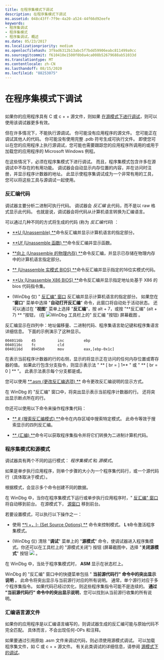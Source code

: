 ```yaml
---
title: 在程序集模式下调试
description: 在程序集模式下调试
ms.assetid: 048c43ff-7f9e-4a20-a524-44f66d92eefe
keywords:
- 程序集调试
- 程序集模式
- 程序集调试，概述
ms.date: 05/23/2017
ms.localizationpriority: medium
ms.openlocfilehash: 3f9ad6312b13abc5f7bdd59906eabc811499a9cc
ms.sourcegitcommit: f610410e1500f0b0a4ca008b52679688ab51033d
ms.translationtype: MT
ms.contentlocale: zh-CN
ms.lasthandoff: 08/15/2020
ms.locfileid: "88253075"
---
```

# <a name="debugging-in-assembly-mode"></a>在程序集模式下调试


## <span id="ddk_debugging_in_assembly_mode_dbg"></span><span id="DDK_DEBUGGING_IN_ASSEMBLY_MODE_DBG"></span>


如果你的应用程序具有 C 或 c + + 源文件，则如果 [在源模式下进行调试](debugging-in-source-mode.md)，则可以使用该调试器更多有效。

但在许多情况下，不能执行源调试。 你可能没有应用程序的源文件。 您可能正在调试其他人的代码。 你可能没有使用完整 .pdb 符号生成可执行文件。 即使您可以在您的应用程序上执行源调试，您可能也需要跟踪您的应用程序所调用的或用于加载您的应用程序的 Microsoft Windows 例程。

在这些情况下，必须在程序集模式下进行调试。 而且，程序集模式包含许多在源调试中不存在的有用功能。 调试器会自动显示内存位置的内容，并在访问时注册，并显示程序计数器的地址。 此显示使程序集调试成为一个非常有用的工具，您可以将这些工具与源调试一起使用。

### <a name="span-iddisassembly_codespanspan-iddisassembly_codespandisassembly-code"></a><span id="disassembly_code"></span><span id="DISASSEMBLY_CODE"></span>反汇编代码

调试器主要分析二进制可执行代码。 调试器会 *反汇编* 此代码，而不是以 raw 格式显示此代码。 也就是说，调试器会将代码从计算机语言转换为汇编语言。

可以通过几种不同的方式将生成的代码 (称为 *反汇编代码*) ：

-   [**U (Unassemble) **](u--unassemble-.md)命令反汇编并显示计算机语言的指定部分。

-   [**Uf (Unassemble 函数) **](uf--unassemble-function-.md)命令反汇编并显示函数。

-   [**向上 (Unassemble 的物理内存) **](up--unassemble-from-physical-memory-.md)命令反汇编，并显示已存储在物理内存中的计算机语言指定部分。

-   [** (Unassemble 实模式 BIOS) **](ur--unassemble-real-mode-bios-.md)命令反汇编并显示指定的16位实模式代码。

-   [**Ux (Unassemble X86 BIOS) **](ux--unassemble-x86-bios-.md)命令反汇编并显示指定地址处基于 X86 的 bios 代码指令集。

-    (WinDbg 仅) " [反汇编" 窗口](view---disassembly.md) 反汇编并显示计算机语言的指定部分。 如果您在 "**窗口**" 菜单中选择 "**自动打开反汇编**" 命令，此窗口将自动处于活动状态。 还可以通过在 "**视图**" 菜单上选择 "**反汇编**"，按 alt + 7，或按 "**反汇编" (alt + 7) ** "按钮， (在 ![ WinDbg 工具栏上的" 反汇编 "按钮) 屏幕截图 ](images/tbdisasm2.png) 。

反汇编显示在四列中：地址偏移量、二进制代码、程序集语言助记键和程序集语言详细信息。 下面的示例演示了这种显示。

```dbgcmd
0040116b    45          inc         ebp            
0040116c    fc          cld                        
0040116d    8945b0      mov         eax,[ebp-0x1c] 
```

在表示当前程序计数器的行的右侧，显示的将显示正在访问的任何内存位置或寄存器的值。 如果此行包含分支指令，则显示表示法 " ** \[ br = \] 1** " 或 " ** \[ br = 0 \] ** "。 此表示法表示每个分支都是或。

您可以使用 [**.asm (更改反汇编选项) **](-asm--change-disassembly-options-.md) 命令更改反汇编说明的显示方式。

在 WinDbg 的 "反汇编" 窗口中，将突出显示表示当前程序计数器的行。 还将突出显示断点所在的行。

你还可以使用以下命令来操作程序集代码：

-   [** \# (搜索反汇编模式) **](---search-for-disassembly-pattern-.md)命令在内存区域中搜索特定模式。 此命令等效于搜索显示的四列反汇编。

-   [** (汇编) **](a--assemble-.md)命令可以获取程序集指令并将它们转换为二进制计算机代码。

### <a name="span-idassembly_mode_and_source_modespanspan-idassembly_mode_and_source_modespanassembly-mode-and-source-mode"></a><span id="assembly_mode_and_source_mode"></span><span id="ASSEMBLY_MODE_AND_SOURCE_MODE"></span>程序集模式和源模式

调试器具有两个不同的运行模式： *程序集模式* 和 *源模式*。

如果是单步执行应用程序，则单个步骤的大小为一个程序集代码行，或一个源代码行（具体取决于模式）。

根据模式，会显示多个命令创建不同的数据。

在 WinDbg 中，当你在程序集模式下运行或单步执行应用程序时，" [反汇编" 窗口](disassembly-window.md) 将自动移到前台。 在源模式下， [源窗口](source-window.md) 移到前台。

若要设置模式，可以执行以下操作之一：

-   使用 [**l +，l- (Set Source Options) **](l---l---set-source-options-.md) 命令来控制模式。 **L t**命令激活程序集模式。

-    (WinDbg 仅) 清除 "**调试**" 菜单上的 "**源模式**" 命令，使调试器进入程序集模式。你还可以在工具栏上的 "源模式关闭") 按钮 (屏幕截图中，选择 "**关闭源模式**" 按钮 ![ ](images/tbasm.png) 。

在 WinDbg 中，当处于程序集模式时， **ASM** 显示在状态栏上。

WinDbg 的 "反汇编" 窗口中的快捷菜单包括 " **当前源代码行" 命令中的突出显示说明** 。 此命令将突出显示与当前源行对应的所有说明。 通常，单个源行对应于多个程序集指令。 如果代码已经过优化，则这些程序集指令可能不是连续的。 **通过 "当前源代码行" 命令中的突出显示说明**，您可以找到从当前源行收集的所有说明。

### <a name="span-idassembly_language_source_filesspanspan-idassembly_language_source_filesspanassembly-language-source-files"></a><span id="assembly_language_source_files"></span><span id="ASSEMBLY_LANGUAGE_SOURCE_FILES"></span>汇编语言源文件

如果你的应用程序是以汇编语言编写的，则调试器生成的反汇编可能与原始代码不完全匹配。 具体而言，不会出现任何-OPs 和注释。

如果要通过引用原始 .asm 文件来调试代码，则必须使用源模式调试。 可以加载程序集文件，如 C 或 c + + 源文件。 有关此类调试的详细信息，请参阅 [源模式下的调试](debugging-in-source-mode.md)。

 

 





